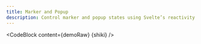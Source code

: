 ```yaml
---
title: Marker and Popup
description: Control marker and popup states using Svelte’s reactivity.
---
```


<script lang="ts">
  import Demo from "./MarkerAndPopup.svelte";
  import demoRaw from "./MarkerAndPopup.svelte?raw";
  import CodeBlock from "../../CodeBlock.svelte";
  let { shiki } = $props();
</script>

<Demo />

<CodeBlock content={demoRaw} {shiki} />
